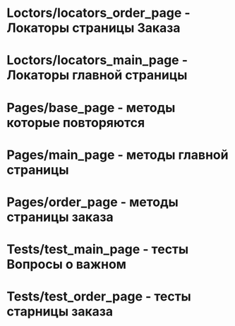 # Loctors/locators_order_page - Локаторы страницы Заказа
# Loctors/locators_main_page - Локаторы главной  страницы 
# Pages/base_page - методы которые повторяются
# Pages/main_page - методы главной страницы
# Pages/order_page - методы страницы заказа
# Tests/test_main_page - тесты Вопросы о важном
# Tests/test_order_page - тесты старницы заказа